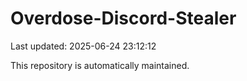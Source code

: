 # Overdose-Discord-Stealer

Last updated: 2025-06-24 23:12:12

This repository is automatically maintained.
